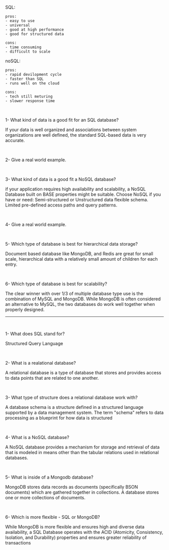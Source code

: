SQL: 

    pros: 
    - easy to use
    - universal
    - good at high performance 
    - good for structured data

    cons: 
    - time consuming
    - difficult to scale

noSQL:

    pros: 
    - rapid devilopment cycle 
    - faster than SQL
    - runs well on the cloud

    cons: 
    - tech still meturing 
    - slower response time

<br>

1- What kind of data is a good fit for an SQL database?

If your data is well organized and associations between system organizations are well defined, the standard SQL-based data is very accurate.

<br>

2- Give a real world example.

<br>

3- What kind of data is a good fit a NoSQL database?

if your application requires high availability and scalability, a NoSQL Database built on BASE properties might be suitable. Choose NoSQL if you have or need: Semi-structured or Unstructured data flexible schema. Limited pre-defined access paths and query patterns.

<br>

4- Give a real world example.

<br>

5- Which type of database is best for hierarchical data storage?

Document based database like MongoDB, and Redis are great for small scale, hierarchical data with a relatively small amount of children for each entry.

<br>

6- Which type of database is best for scalability?

The clear winner with over 1/3 of multiple database type use is the combination of MySQL and MongoDB. While MongoDB is often considered an alternative to MySQL, the two databases do work well together when properly designed.

<hr>

<br>

1- What does SQL stand for? 

Structured Query Language

<br>

2- What is a realational database?

A relational database is a type of database that stores and provides access to data points that are related to one another.

<br>

3- What type of structure does a relational database work with?

A database schema is a structure defined in a structured language supported by a data management system. The term "schema" refers to data processing as a blueprint for how data is structured

<br>

4- What is a NoSQL database?

A NoSQL database provides a mechanism for storage and retrieval of data that is modeled in means other than the tabular relations used in relational databases. 

<br>

5- What is inside of a Mongodb database?

MongoDB stores data records as documents (specifically BSON documents) which are gathered together in collections. A database stores one or more collections of documents.

<br>

6- Which is more flexible - SQL or MongoDB?

While MongoDB is more flexible and ensures high and diverse data availability, a SQL Database operates with the ACID (Atomicity, Consistency, Isolation, and Durability) properties and ensures greater reliability of transactions